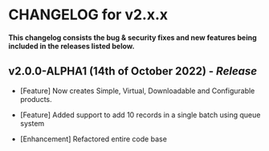 # CHANGELOG for v2.x.x

#### This changelog consists the bug & security fixes and new features being included in the releases listed below.

## **v2.0.0-ALPHA1 (14th of October 2022)** - *Release*

* [Feature] Now creates Simple, Virtual, Downloadable and Configurable products.

* [Feature] Added support to add 10 records in a single batch using queue system

* [Enhancement] Refactored entire code base
